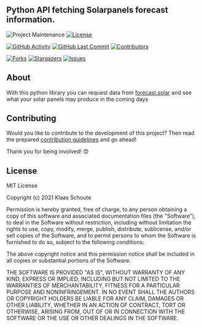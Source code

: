 <!--
*** To avoid retyping too much info. Do a search and replace for the following:
*** github_username, repo_name
-->

## Python API fetching Solarpanels forecast information.
<!-- PROJECT SHIELDS -->
![Project Maintenance][maintenance-shield]
[![License][license-shield]](LICENSE)

[![GitHub Activity][commits-shield]][commits]
[![GitHub Last Commit][last-commit-shield]][commits]
[![Contributors][contributors-shield]][contributors-url]

[![Forks][forks-shield]][forks-url]
[![Stargazers][stars-shield]][stars-url]
[![Issues][issues-shield]][issues-url]

## About

With this python library you can request data from [forecast.solar](https://forecast.solar) and see what your solar panels may produce in the coming days

## Contributing

Would you like to contribute to the development of this project? Then read the prepared [contribution guidelines](CONTRIBUTING.md) and go ahead!

Thank you for being involved! :heart_eyes:

## License

MIT License

Copyright (c) 2021 Klaas Schoute

Permission is hereby granted, free of charge, to any person obtaining a copy
of this software and associated documentation files (the "Software"), to deal
in the Software without restriction, including without limitation the rights
to use, copy, modify, merge, publish, distribute, sublicense, and/or sell
copies of the Software, and to permit persons to whom the Software is
furnished to do so, subject to the following conditions:

The above copyright notice and this permission notice shall be included in all
copies or substantial portions of the Software.

THE SOFTWARE IS PROVIDED "AS IS", WITHOUT WARRANTY OF ANY KIND, EXPRESS OR
IMPLIED, INCLUDING BUT NOT LIMITED TO THE WARRANTIES OF MERCHANTABILITY,
FITNESS FOR A PARTICULAR PURPOSE AND NONINFRINGEMENT. IN NO EVENT SHALL THE
AUTHORS OR COPYRIGHT HOLDERS BE LIABLE FOR ANY CLAIM, DAMAGES OR OTHER
LIABILITY, WHETHER IN AN ACTION OF CONTRACT, TORT OR OTHERWISE, ARISING FROM,
OUT OF OR IN CONNECTION WITH THE SOFTWARE OR THE USE OR OTHER DEALINGS IN THE
SOFTWARE.

<!-- MARKDOWN LINKS & IMAGES -->
[maintenance-shield]: https://img.shields.io/maintenance/yes/2021.svg?style=for-the-badge
[contributors-shield]: https://img.shields.io/github/contributors/klaasnicolaas/forecast_solar.svg?style=for-the-badge
[contributors-url]: https://github.com/klaasnicolaas/forecast_solar/graphs/contributors
[forks-shield]: https://img.shields.io/github/forks/klaasnicolaas/forecast_solar.svg?style=for-the-badge
[forks-url]: https://github.com/klaasnicolaas/forecast_solar/network/members
[stars-shield]: https://img.shields.io/github/stars/klaasnicolaas/forecast_solar.svg?style=for-the-badge
[stars-url]: https://github.com/klaasnicolaas/forecast_solar/stargazers
[issues-shield]: https://img.shields.io/github/issues/klaasnicolaas/forecast_solar.svg?style=for-the-badge
[issues-url]: https://github.com/klaasnicolaas/forecast_solar/issues
[license-shield]: https://img.shields.io/github/license/klaasnicolaas/forecast_solar.svg?style=for-the-badge
[commits-shield]: https://img.shields.io/github/commit-activity/y/klaasnicolaas/forecast_solar.svg?style=for-the-badge
[commits]: https://github.com/klaasnicolaas/forecast_solar/commits/master
[last-commit-shield]: https://img.shields.io/github/last-commit/klaasnicolaas/forecast_solar.svg?style=for-the-badge